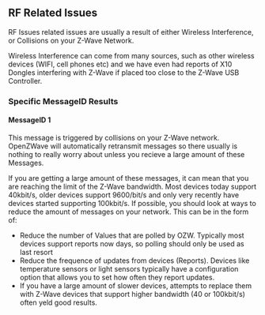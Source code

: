 ## RF Related Issues

RF Issues related issues are usually a result of either Wireless Interference, or Collisions on your Z-Wave Network. 

Wireless Interference can come from many sources, such as other wireless devices (WIFI, cell phones etc) and we have even had reports of X10 Dongles interfering with Z-Wave if placed too close to the Z-Wave USB Controller. 

### Specific MessageID Results

#### MessageID 1

This message is triggered by collisions on your Z-Wave network. OpenZWave will automatically retransmit messages so there usually is nothing to really worry about unless you recieve a large amount of these Messages. 

If you are getting a large amount of these messages, it can mean that you are reaching the limit of the Z-Wave bandwidth. Most devices today support 40kbit/s, older devices support 9600/bit/s and only very recently have devices started supporting 100kbit/s. If possible, you should look at ways to reduce the amount of messages on your network. This can be in the form of:

 * Reduce the number of Values that are polled by OZW. Typically most devices support reports now days, so polling should only be used as last resort
 * Reduce the frequence of updates from devices (Reports). Devices like temperature sensors or light sensors typically have a configuration option that allows you to set how often they report updates.
 * If you have a large amount of slower devices, attempts to replace them with Z-Wave devices that support higher bandwidth (40 or 100kbit/s) often yeld good results. 



